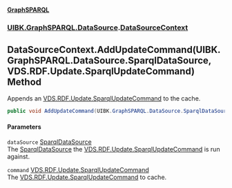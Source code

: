 #### [GraphSPARQL](./index.md 'index')
### [UIBK.GraphSPARQL.DataSource](./UIBK-GraphSPARQL-DataSource.md 'UIBK.GraphSPARQL.DataSource').[DataSourceContext](./UIBK-GraphSPARQL-DataSource-DataSourceContext.md 'UIBK.GraphSPARQL.DataSource.DataSourceContext')
## DataSourceContext.AddUpdateCommand(UIBK.GraphSPARQL.DataSource.SparqlDataSource, VDS.RDF.Update.SparqlUpdateCommand) Method
Appends an [VDS.RDF.Update.SparqlUpdateCommand](https://docs.microsoft.com/en-us/dotnet/api/VDS.RDF.Update.SparqlUpdateCommand 'VDS.RDF.Update.SparqlUpdateCommand') to the cache.  
```csharp
public void AddUpdateCommand(UIBK.GraphSPARQL.DataSource.SparqlDataSource dataSource, VDS.RDF.Update.SparqlUpdateCommand command);
```
#### Parameters
<a name='UIBK-GraphSPARQL-DataSource-DataSourceContext-AddUpdateCommand(UIBK-GraphSPARQL-DataSource-SparqlDataSource_VDS-RDF-Update-SparqlUpdateCommand)-dataSource'></a>
`dataSource` [SparqlDataSource](./UIBK-GraphSPARQL-DataSource-SparqlDataSource.md 'UIBK.GraphSPARQL.DataSource.SparqlDataSource')  
The [SparqlDataSource](./UIBK-GraphSPARQL-DataSource-SparqlDataSource.md 'UIBK.GraphSPARQL.DataSource.SparqlDataSource') the [VDS.RDF.Update.SparqlUpdateCommand](https://docs.microsoft.com/en-us/dotnet/api/VDS.RDF.Update.SparqlUpdateCommand 'VDS.RDF.Update.SparqlUpdateCommand') is run against.  
  
<a name='UIBK-GraphSPARQL-DataSource-DataSourceContext-AddUpdateCommand(UIBK-GraphSPARQL-DataSource-SparqlDataSource_VDS-RDF-Update-SparqlUpdateCommand)-command'></a>
`command` [VDS.RDF.Update.SparqlUpdateCommand](https://docs.microsoft.com/en-us/dotnet/api/VDS.RDF.Update.SparqlUpdateCommand 'VDS.RDF.Update.SparqlUpdateCommand')  
The [VDS.RDF.Update.SparqlUpdateCommand](https://docs.microsoft.com/en-us/dotnet/api/VDS.RDF.Update.SparqlUpdateCommand 'VDS.RDF.Update.SparqlUpdateCommand') to cache.  
  

